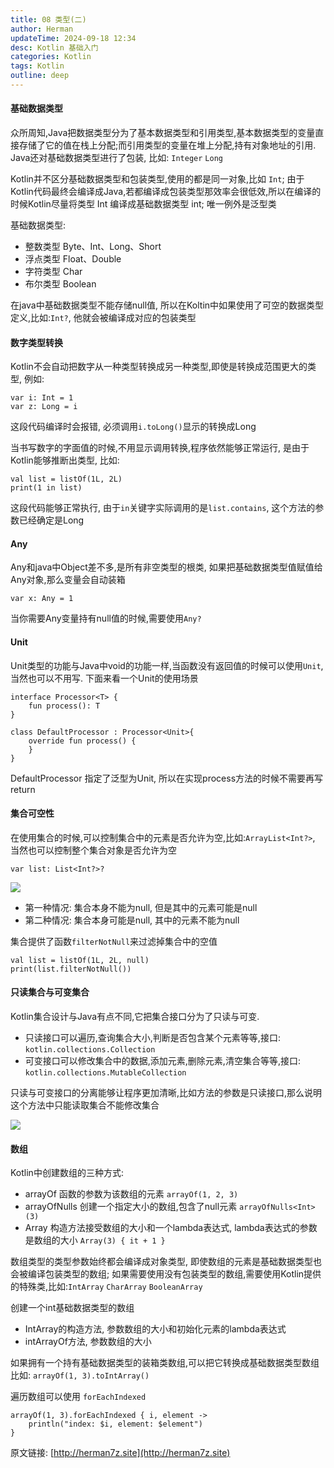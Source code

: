 ```yaml
---
title: 08 类型(二)
author: Herman
updateTime: 2024-09-18 12:34
desc: Kotlin 基础入门
categories: Kotlin
tags: Kotlin
outline: deep
---
```



#### 基础数据类型
众所周知,Java把数据类型分为了基本数据类型和引用类型,基本数据类型的变量直接存储了它的值在栈上分配;而引用类型的变量在堆上分配,持有对象地址的引用. Java还对基础数据类型进行了包装, 比如: `Integer` `Long`

Kotlin并不区分基础数据类型和包装类型,使用的都是同一对象,比如 `Int`; 由于Kotlin代码最终会编译成Java,若都编译成包装类型那效率会很低效,所以在编译的时候Kotlin尽量将类型 Int 编译成基础数据类型 int; 唯一例外是泛型类

基础数据类型:
* 整数类型 Byte、Int、Long、Short
* 浮点类型 Float、Double
* 字符类型 Char
* 布尔类型 Boolean

在java中基础数据类型不能存储null值, 所以在Koltin中如果使用了可空的数据类型定义,比如:`Int?`, 他就会被编译成对应的包装类型


#### 数字类型转换
Kotlin不会自动把数字从一种类型转换成另一种类型,即使是转换成范围更大的类型, 例如:

```
var i: Int = 1
var z: Long = i
```
这段代码编译时会报错, 必须调用`i.toLong()`显示的转换成Long

当书写数字的字面值的时候,不用显示调用转换,程序依然能够正常运行, 是由于Kotlin能够推断出类型, 比如:

```
val list = listOf(1L, 2L)
print(1 in list)
```

这段代码能够正常执行, 由于`in`关键字实际调用的是`list.contains`, 这个方法的参数已经确定是Long

#### Any

Any和java中Object差不多,是所有非空类型的根类, 如果把基础数据类型值赋值给Any对象,那么变量会自动装箱

```
var x: Any = 1
```

当你需要Any变量持有null值的时候,需要使用`Any?`


#### Unit
Unit类型的功能与Java中void的功能一样,当函数没有返回值的时候可以使用`Unit`, 当然也可以不用写. 下面来看一个Unit的使用场景

```
interface Processor<T> {
    fun process(): T
}

class DefaultProcessor : Processor<Unit>{
    override fun process() {
    }
}
```

DefaultProcessor 指定了泛型为Unit, 所以在实现process方法的时候不需要再写return


#### 集合可空性

在使用集合的时候,可以控制集合中的元素是否允许为空,比如:`ArrayList<Int?>`, 当然也可以控制整个集合对象是否允许为空
```
var list: List<Int?>?
```

![](https://cdn.jsdelivr.net/gh/silently9527/images//202409121138448.png)

* 第一种情况: 集合本身不能为null, 但是其中的元素可能是null
* 第二种情况: 集合本身可能是null, 其中的元素不能为null


集合提供了函数`filterNotNull`来过滤掉集合中的空值

```
val list = listOf(1L, 2L, null)
print(list.filterNotNull())
```

#### 只读集合与可变集合
Kotlin集合设计与Java有点不同,它把集合接口分为了只读与可变.

* 只读接口可以遍历,查询集合大小,判断是否包含某个元素等等,接口: `kotlin.collections.Collection`
* 可变接口可以修改集合中的数据,添加元素,删除元素,清空集合等等,接口: `kotlin.collections.MutableCollection`

只读与可变接口的分离能够让程序更加清晰,比如方法的参数是只读接口,那么说明这个方法中只能读取集合不能修改集合

![](https://cdn.jsdelivr.net/gh/silently9527/images//202409121208018.png)

#### 数组

Kotlin中创建数组的三种方式:

* arrayOf 函数的参数为该数组的元素 `arrayOf(1, 2, 3)`
* arrayOfNulls 创建一个指定大小的数组,包含了null元素 `arrayOfNulls<Int>(3)`
* Array 构造方法接受数组的大小和一个lambda表达式, lambda表达式的参数是数组的大小 `Array(3) { it + 1 }`

数组类型的类型参数始终都会编译成对象类型, 即使数组的元素是基础数据类型也会被编译包装类型的数组; 如果需要使用没有包装类型的数组,需要使用Kotlin提供的特殊类,比如:`IntArray` `CharArray` `BooleanArray`

创建一个int基础数据类型的数组
* IntArray的构造方法, 参数数组的大小和初始化元素的lambda表达式
* intArrayOf方法, 参数数组的大小

如果拥有一个持有基础数据类型的装箱类数组,可以把它转换成基础数据类型数组 比如: `arrayOf(1, 3).toIntArray()`

遍历数组可以使用 `forEachIndexed`

```
arrayOf(1, 3).forEachIndexed { i, element ->
    println("index: $i, element: $element")
}
```

原文链接: [http://herman7z.site](http://herman7z.site)
